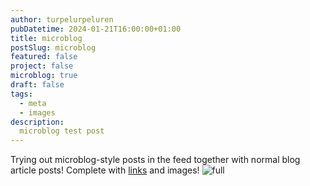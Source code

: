 ```yaml
---
author: turpelurpeluren
pubDatetime: 2024-01-21T16:00:00+01:00
title: microblog
postSlug: microblog
featured: false
project: false
microblog: true
draft: false
tags:
  - meta
  - images
description:
  microblog test post
---
```


Trying out microblog-style posts in the feed together with normal blog article posts!
Complete with [links](https://blogelogeluren.netlify.app) and images!
![full](@assets/images/avatar-say-transparent-small.png)
